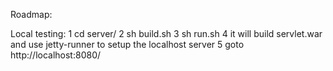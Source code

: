 Roadmap:

Local testing:
1 cd server/
2 sh build.sh
3 sh run.sh
4 it will build servlet.war and use jetty-runner to setup the localhost server
5 goto http://localhost:8080/
